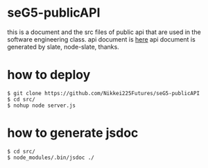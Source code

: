 # seG5-publicAPI

this is a document and the src files of public api that are used in the software engineering class.
api document is [here](https://nikkei225futures.github.io/seG5-publicAPI/)
api document is generated by slate, node-slate, thanks.

# how to deploy
```
$ git clone https://github.com/Nikkei225Futures/seG5-publicAPI
$ cd src/
$ nohup node server.js

```

# how to generate jsdoc
```
$ cd src/
$ node_modules/.bin/jsdoc ./
```